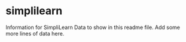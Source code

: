 # simplilearn
Information for SimpliLearn
Data to show in this readme file.
Add some more lines of data here.
